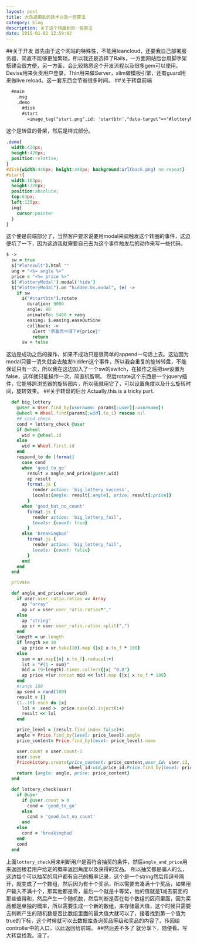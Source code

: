 ```yaml
---
layout: post
title: 大乐透用到的技术以及一些算法
category: blog
description: 关于这个转盘到的一些算法
date: 2015-01-02 12:59:02
---
```

##关于开发
首先由于这个网站的特殊性，不能用leancloud，还要我自己部署服务器，简直不能够更加繁琐。所以我还是选择了Rails，一方面网站后台用脚手架搭建会很方便，另一方面，会比较熟悉这个开发流程以及很多gem可以使用。
Devise用来负责用户登录，Thin用来做Server，slim做模板引擎，还有guard用来做live reload。这一套东西会节省很多时间。
##关于转盘前端
```html
  #main
    .msg
    .demo
      #disk
      #start
        =image_tag("start.png",id: 'startbtn',"data-target"=>"#lotteryModal", "data-toggle"=> "modal")
```
这个是转盘的骨架，然后是样式部分。

```css
.demo{
  width:420px;
  height:420px;
  position:relative;
}
#disk{width:440px; height:440px; background:url(back.png) no-repeat}
#start{
  width:163px;
  height:320px;
  position:absolute;
  top:63px;
  left:135px;
  img{
    cursor:pointer
  }
}
```
这个便是前端部分了，当然客户要求说要用modal来调触发这个转圈的事件，这边便坑了一下，因为这边我就需要自己去为这个事件触发后的动作来写一些代码，

```coffeescript
$ ->
  sw = true
  $("#loresult").html ""
  ang = "<%= angle %>"
  price = "<%= price %>"
  $('#lotteryModal').modal('hide')
  $("#lotteryModal").on "hidden.bs.modal", (e) ->
    if sw
      $("#startbtn").rotate
        duration: 9000
        angle: 90
        animateTo: 5400 + +ang
        easing: $.easing.easeOutSine
        callback: ->
          alert "恭喜您中得了#{price}"
          return
      sw = false
```
这边是成功之后的操作，如果不成功只是很简单的append一句话上去。这边因为modal只要一消失就会去触发hidden这个事件，所以我会重复的旋转转盘，不能保证只有一次，所以我在这边加入了一个sw的switch，在操作之后把sw设置为false，这样就只能操作一次，简直机智啊。
然后rotate这个东西是一个jquery插件，它能够跨浏览器的旋转图片，所以我就用它了，可以设置角度以及什么旋转时间，旋转效果。
##关于转盘的后台
Actually,this is a tricky part.

```ruby
  def big_lottery
    @user = User.find_by(username: params[:user][:username])
    @wheel = Wheel.find(params[:wid].to_i) rescue nil
    ## cond check
    cond = lottery_check @user
    if @wheel
      wid = @wheel.id
    else
      wid = Wheel.first.id
    end
    respond_to do |format|
      case cond
      when 'good_to_go'
        result = angle_and_price(@user,wid)
        ap result
        format.js {
          render action: 'big_lottery_success',
          locals:{angle: result[:angle], price: result[:price]}
        }
      when 'good_but_no_count'
        format.js {
          render action: 'big_lottery_fail',
          locals: {count: true}
        }
      else 'breakingbad'
        format.js {
          render action: 'big_lottery_fail',
          locals: {count: false}
        }
      end
    end
  end

  private

  def angle_and_price(user,wid)
    if user.user_ratio.ratios == Array
      ap "array"
      ap ur = user.user_ratio.ratios*","
    else
      ap "string"
      ap ur = user.user_ratio.ratios.split(",")
    end
    length = ur.length
    if length >= 10
      ap price = ur.take(10).map {|x| x.to_f * 100}
    else
      sum = ur.map{|x| x.to_f}.reduce(:+)
      lst = "#{1 - sum}"
      mid = (9-length).times.collect{|x| "0.0"}
      ap price =(ur.concat mid << lst).map {|x| x.to_f * 100}
    end
    #range 100
    ap seed = rand(100)
    result = []
    (1..10).each do |x|
      lol =  seed >  price.take(x).inject(:+)
      result << lol
    end

    price_level = (result.find_index false)+1
    angle = Price.find_by(level: price_level).angle
    price_content= Price.find_by(level: price_level).name

    user.count = user.count-1
    user.save
    PriceHistory.create(price_content: price_content,user_id: user.id,
                        wheel_id:wid,price_id:Price.find_by(level: price_level).id)
    return {angle: angle, price: price_content}
  end

  def lottery_check(user)
    if @user
      if @user.count > 0
        cond = 'good_to_go'
      else
        cond = 'good_but_no_count'
      end
    else
      cond = 'breakingbad'
    end
    cond
  end
```
上面`lottery_check`用来判断用户是否符合抽奖的条件，然后`angle_and_price`用来返回根君用户给定的概率返回角度以及获得的奖品。
所以抽奖都是骗人的么，这边每个可以抽奖的用户都有自己的概率记录，这个是一个string然后用逗号隔开，就变成了一个数组，然后因为有十个奖品，所以需要去凑满十个奖品，如果用户输入不满十个，那其他都是零，最后一个就是十等奖，他的值就是1减去前面的那些值得和，然后产生一个随机数，然后判断是否在每个数组的区间里面，因为奖品都是单独的概率，所以需要生成一个新的数组，来存储最大值，这个时候只需要去判断产生的随机数是否比数组里面的最大值大就可以了，接着找到第一个值为true的下标，这个时候就可以去数据库查询奖品等级和奖品的内容了。传回给controller中的入口，以此返回给前端。
##然后差不多了
就分享下，随便看。写大转盘找我。没了。
